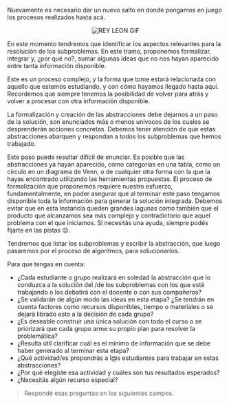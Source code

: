 Nuevamente es necesario dar un nuevo salto en donde pongamos en juego los procesos realizados hasta acá.

<div align="center">
<img src="https://user-images.githubusercontent.com/1039278/47478167-01b3e800-d7ff-11e8-9baf-e4bfe300a08c.gif" alt="REY LEON GIF" width="auto" height="auto">
</div>

En este momento tendremos que identificar los aspectos relevantes para la resolución de los subproblemas. En este tramo, proponemos formalizar, integrar y, ¿por qué no?, sumar algunas ideas que no nos hayan aparecido entre tanta información disponible.
 
Este es un proceso complejo, y la forma que tome estará relacionada con aquello que estemos estudiando, y con cómo hayamos llegado hasta aquí. Recordemos que siempre tenemos la posibilidad de volver para atrás y volver a procesar con otra información disponible.

La formalización y creación de las abstracciones debe dejarnos a un paso de la solución, son enunciados más o menos unívocos de los cuales se desprenderán acciones concretas. Debemos tener atención de que estas abstracciones abarquen y respondan a todos los subproblemas que hemos trabajado. 

Este paso puede resultar difícil de enunciar. Es posible que las abstracciones ya hayan aparecido, como categorías en una tabla, como un círculo en un diagrama de Venn, o de cualquier otra forma con la que la hayas encontrado utilizando las herramientas propuestas. El proceso de formalización que proponemos requiere nuestro esfuerzo, fundamentalmente, en poder asegurar que al terminar este paso tengamos disponible toda la información para generar la solución integrada. Debemos evitar que en esta instancia queden grandes lagunas como también que el producto que alcanzamos sea más complejo y contradictorio que aquel problema con el que iniciamos. 
Si necesitás una ayuda, siempre podés fijarte en las pistas :wink:.

Tendremos que listar los subproblemas y escribir la abstracción, que luego pasaremos por el proceso de algoritmos, para solucionarlos.

Para que tengas en cuenta:

* ¿Cada estudiante o grupo realizará en soledad la abstracción que lo conduzca a la solución del /de los subproblemas con los que esté trabajando o los debatirá con el docente o con sus compañeros? 
* ¿Se validarán de algún modo las ideas en esta etapa? ¿Se tendrán en cuenta factores como recursos disponibles, tiempo o materiales o se dejará librado esto a la decisión de cada grupo?
* ¿Es deseable construir una única solución con todo el curso o se priorizará que cada grupo arme su propio plan para resolver la problemática?
* ¿Resulta útil clarificar cuál es el mínimo de información que se debe haber generado al terminar esta etapa?
* ¿Qué actividad/es propondrás a l@s estudiantes para trabajar en estas abstracciones?
* ¿Por qué elegiste esa actividad y cuáles son tus resultados esperados?
* ¿Necesitás algún recurso especial?

> Respondé esas preguntas en los siguientes campos.